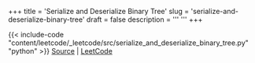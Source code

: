 +++
title = 'Serialize and Deserialize Binary Tree'
slug = 'serialize-and-deserialize-binary-tree'
draft = false
description =  '''
'''
+++

{{< include-code "content/leetcode/_leetcode/src/serialize_and_deserialize_binary_tree.py" "python" >}}
[Source](https://github.com/grind-rip/leetcode/blob/master/src/serialize_and_deserialize_binary_tree.py) | [LeetCode](https://leetcode.com/problems/serialize-and-deserialize-binary-tree)
